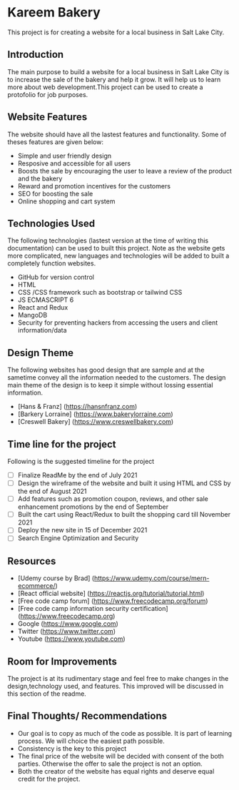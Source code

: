 Kareem Bakery 
=============

This project is for creating a website for a local business in Salt Lake City. 

## Introduction 

The main purpose to build a website for a local business in Salt Lake City is to increase the sale of the bakery and help it grow. It will help us to learn more about web development.This project can be used to create a protofolio for job purposes.

## Website Features 

The website should have all the lastest features and functionality. Some of theses features are given below: 

* Simple and user friendly design
* Resposive and accessible for all users
* Boosts the sale by encouraging the user to leave a  review of the product and the bakery 
* Reward and promotion incentives for the customers
* SEO for boosting the sale
* Online shopping and cart system

## Technologies Used 

The following technologies (lastest version at the time of writing this documentation) can be used to built this project. Note as the website gets more complicated, new languages and technologies will be added to built a completely function websites. 

* GitHub for version control
* HTML 
* CSS /CSS framework such as  bootstrap or tailwind CSS
* JS  ECMASCRIPT 6 
* React and Redux
* MangoDB
* Security for preventing hackers from accessing the users and client information/data

## Design Theme

The following websites has good design that are sample and at the sametime convey all the information needed to the customers. The design main theme of the design is to keep it simple without lossing essential information. 

* [Hans & Franz] (https://hansnfranz.com)
* [Barkery Lorraine] (https://www.bakerylorraine.com)
* [Creswell Bakery] (https://www.creswellbakery.com)


## Time line for the project 

Following is the suggested timeline for the project

- [ ] Finalize ReadMe by the end of July 2021
- [ ] Design the wireframe of the website and built it using HTML and CSS by the end of August 2021
- [ ] Add features such as promotion coupon, reviews, and other sale enhancement promotions by the end of September
- [ ] Built the cart using React/Redux to built the shopping card till November 2021
- [ ] Deploy the new site  in 15 of December 2021
- [ ] Search Engine Optimization and Security

## Resources 

* [Udemy course by Brad] (https://www.udemy.com/course/mern-ecommerce/)
* [React official website] (https://reactjs.org/tutorial/tutorial.html)
* [Free code camp forum] (https://www.freecodecamp.org/forum)
* [Free code camp information security certification] (https://www.freecodecamp.org)
* Google (https://www.google.com)
* Twitter (https://www.twitter.com)
* Youtube (https://www.youtube.com)

## Room for Improvements 

The project is at its rudimentary stage and feel free to make  changes in the design,technology used, and features.  This improved will be discussed in this section of the readme. 


## Final Thoughts/ Recommendations 

* Our goal is to copy as much of the code as possible. It is part of learning process. We will choice the easiest
path possible. 
* Consistency is the key to this project 
* The final price of the website will be decided with consent of the both parties. Otherwise the offer to sale the project is not an option. 
* Both the creator of the website has equal rights and deserve equal credit for the project. 








